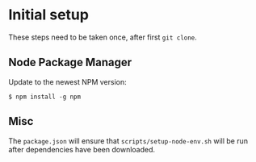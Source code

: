 # Initial setup

These steps need to be taken once, after first `git clone`.

## Node Package Manager

Update to the newest NPM version:
    
    $ npm install -g npm

## Misc

The `package.json` will ensure that `scripts/setup-node-env.sh` will be run after dependencies have been downloaded.

